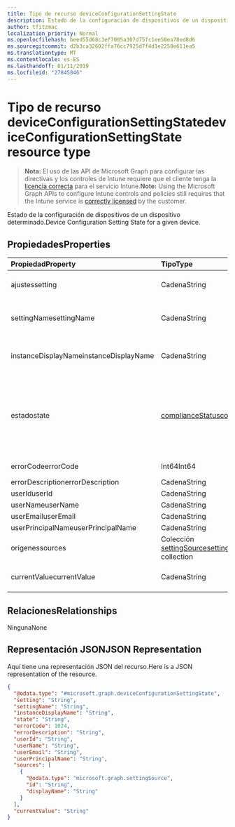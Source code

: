 ```yaml
---
title: Tipo de recurso deviceConfigurationSettingState
description: Estado de la configuración de dispositivos de un dispositivo determinado.
author: tfitzmac
localization_priority: Normal
ms.openlocfilehash: beed55d68c3ef7005a307d75fc1ee58ea78ed8d6
ms.sourcegitcommit: d2b3ca32602ffa76cc7925d7f4d1e2258e611ea5
ms.translationtype: MT
ms.contentlocale: es-ES
ms.lasthandoff: 01/11/2019
ms.locfileid: "27845846"
---
```

# <a name="deviceconfigurationsettingstate-resource-type"></a><span data-ttu-id="7156f-103">Tipo de recurso deviceConfigurationSettingState</span><span class="sxs-lookup"><span data-stu-id="7156f-103">deviceConfigurationSettingState resource type</span></span>

> <span data-ttu-id="7156f-104">**Nota:** El uso de las API de Microsoft Graph para configurar las directivas y los controles de Intune requiere que el cliente tenga la [licencia correcta](https://go.microsoft.com/fwlink/?linkid=839381) para el servicio Intune.</span><span class="sxs-lookup"><span data-stu-id="7156f-104">**Note:** Using the Microsoft Graph APIs to configure Intune controls and policies still requires that the Intune service is [correctly licensed](https://go.microsoft.com/fwlink/?linkid=839381) by the customer.</span></span>

<span data-ttu-id="7156f-105">Estado de la configuración de dispositivos de un dispositivo determinado.</span><span class="sxs-lookup"><span data-stu-id="7156f-105">Device Configuration Setting State for a given device.</span></span>
## <a name="properties"></a><span data-ttu-id="7156f-106">Propiedades</span><span class="sxs-lookup"><span data-stu-id="7156f-106">Properties</span></span>
|<span data-ttu-id="7156f-107">Propiedad</span><span class="sxs-lookup"><span data-stu-id="7156f-107">Property</span></span>|<span data-ttu-id="7156f-108">Tipo</span><span class="sxs-lookup"><span data-stu-id="7156f-108">Type</span></span>|<span data-ttu-id="7156f-109">Descripción</span><span class="sxs-lookup"><span data-stu-id="7156f-109">Description</span></span>|
|:---|:---|:---|
|<span data-ttu-id="7156f-110">ajustes</span><span class="sxs-lookup"><span data-stu-id="7156f-110">setting</span></span>|<span data-ttu-id="7156f-111">Cadena</span><span class="sxs-lookup"><span data-stu-id="7156f-111">String</span></span>|<span data-ttu-id="7156f-112">La configuración que se está notificando</span><span class="sxs-lookup"><span data-stu-id="7156f-112">The setting that is being reported</span></span>|
|<span data-ttu-id="7156f-113">settingName</span><span class="sxs-lookup"><span data-stu-id="7156f-113">settingName</span></span>|<span data-ttu-id="7156f-114">Cadena</span><span class="sxs-lookup"><span data-stu-id="7156f-114">String</span></span>|<span data-ttu-id="7156f-115">Nombre descriptivo de la configuración de usuario o localizada que se está notificando</span><span class="sxs-lookup"><span data-stu-id="7156f-115">Localized/user friendly setting name that is being reported</span></span>|
|<span data-ttu-id="7156f-116">instanceDisplayName</span><span class="sxs-lookup"><span data-stu-id="7156f-116">instanceDisplayName</span></span>|<span data-ttu-id="7156f-117">Cadena</span><span class="sxs-lookup"><span data-stu-id="7156f-117">String</span></span>|<span data-ttu-id="7156f-118">Nombre de la instancia de configuración que se está notificando.</span><span class="sxs-lookup"><span data-stu-id="7156f-118">Name of setting instance that is being reported.</span></span>|
|<span data-ttu-id="7156f-119">estado</span><span class="sxs-lookup"><span data-stu-id="7156f-119">state</span></span>|[<span data-ttu-id="7156f-120">complianceStatus</span><span class="sxs-lookup"><span data-stu-id="7156f-120">complianceStatus</span></span>](../resources/intune-shared-compliancestatus.md)|<span data-ttu-id="7156f-121">El estado de cumplimiento de la configuración.</span><span class="sxs-lookup"><span data-stu-id="7156f-121">The compliance state of the setting.</span></span> <span data-ttu-id="7156f-122">Los valores posibles son: `unknown`, `notApplicable`, `compliant`, `remediated`, `nonCompliant`, `error`, `conflict` y `notAssigned`.</span><span class="sxs-lookup"><span data-stu-id="7156f-122">Possible values are: `unknown`, `notApplicable`, `compliant`, `remediated`, `nonCompliant`, `error`, `conflict`, `notAssigned`.</span></span>|
|<span data-ttu-id="7156f-123">errorCode</span><span class="sxs-lookup"><span data-stu-id="7156f-123">errorCode</span></span>|<span data-ttu-id="7156f-124">Int64</span><span class="sxs-lookup"><span data-stu-id="7156f-124">Int64</span></span>|<span data-ttu-id="7156f-125">Código de error de la configuración</span><span class="sxs-lookup"><span data-stu-id="7156f-125">Error code for the setting</span></span>|
|<span data-ttu-id="7156f-126">errorDescription</span><span class="sxs-lookup"><span data-stu-id="7156f-126">errorDescription</span></span>|<span data-ttu-id="7156f-127">Cadena</span><span class="sxs-lookup"><span data-stu-id="7156f-127">String</span></span>|<span data-ttu-id="7156f-128">Descripción del error</span><span class="sxs-lookup"><span data-stu-id="7156f-128">Error description</span></span>|
|<span data-ttu-id="7156f-129">userId</span><span class="sxs-lookup"><span data-stu-id="7156f-129">userId</span></span>|<span data-ttu-id="7156f-130">Cadena</span><span class="sxs-lookup"><span data-stu-id="7156f-130">String</span></span>|<span data-ttu-id="7156f-131">UserId</span><span class="sxs-lookup"><span data-stu-id="7156f-131">UserId</span></span>|
|<span data-ttu-id="7156f-132">userName</span><span class="sxs-lookup"><span data-stu-id="7156f-132">userName</span></span>|<span data-ttu-id="7156f-133">Cadena</span><span class="sxs-lookup"><span data-stu-id="7156f-133">String</span></span>|<span data-ttu-id="7156f-134">UserName</span><span class="sxs-lookup"><span data-stu-id="7156f-134">UserName</span></span>|
|<span data-ttu-id="7156f-135">userEmail</span><span class="sxs-lookup"><span data-stu-id="7156f-135">userEmail</span></span>|<span data-ttu-id="7156f-136">Cadena</span><span class="sxs-lookup"><span data-stu-id="7156f-136">String</span></span>|<span data-ttu-id="7156f-137">UserEmail</span><span class="sxs-lookup"><span data-stu-id="7156f-137">UserEmail</span></span>|
|<span data-ttu-id="7156f-138">userPrincipalName</span><span class="sxs-lookup"><span data-stu-id="7156f-138">userPrincipalName</span></span>|<span data-ttu-id="7156f-139">Cadena</span><span class="sxs-lookup"><span data-stu-id="7156f-139">String</span></span>|<span data-ttu-id="7156f-140">UserPrincipalName.</span><span class="sxs-lookup"><span data-stu-id="7156f-140">UserPrincipalName.</span></span>|
|<span data-ttu-id="7156f-141">orígenes</span><span class="sxs-lookup"><span data-stu-id="7156f-141">sources</span></span>|<span data-ttu-id="7156f-142">Colección [settingSource](../resources/intune-deviceconfig-settingsource.md)</span><span class="sxs-lookup"><span data-stu-id="7156f-142">[settingSource](../resources/intune-deviceconfig-settingsource.md) collection</span></span>|<span data-ttu-id="7156f-143">Directivas colaboradoras</span><span class="sxs-lookup"><span data-stu-id="7156f-143">Contributing policies</span></span>|
|<span data-ttu-id="7156f-144">currentValue</span><span class="sxs-lookup"><span data-stu-id="7156f-144">currentValue</span></span>|<span data-ttu-id="7156f-145">Cadena</span><span class="sxs-lookup"><span data-stu-id="7156f-145">String</span></span>|<span data-ttu-id="7156f-146">Valor actual de la configuración en el dispositivo</span><span class="sxs-lookup"><span data-stu-id="7156f-146">Current value of setting on device</span></span>|

## <a name="relationships"></a><span data-ttu-id="7156f-147">Relaciones</span><span class="sxs-lookup"><span data-stu-id="7156f-147">Relationships</span></span>
<span data-ttu-id="7156f-148">Ninguna</span><span class="sxs-lookup"><span data-stu-id="7156f-148">None</span></span>
## <a name="json-representation"></a><span data-ttu-id="7156f-149">Representación JSON</span><span class="sxs-lookup"><span data-stu-id="7156f-149">JSON Representation</span></span>
<span data-ttu-id="7156f-150">Aquí tiene una representación JSON del recurso.</span><span class="sxs-lookup"><span data-stu-id="7156f-150">Here is a JSON representation of the resource.</span></span>
<!-- {
  "blockType": "resource",
  "@odata.type": "microsoft.graph.deviceConfigurationSettingState"
}
-->
``` json
{
  "@odata.type": "#microsoft.graph.deviceConfigurationSettingState",
  "setting": "String",
  "settingName": "String",
  "instanceDisplayName": "String",
  "state": "String",
  "errorCode": 1024,
  "errorDescription": "String",
  "userId": "String",
  "userName": "String",
  "userEmail": "String",
  "userPrincipalName": "String",
  "sources": [
    {
      "@odata.type": "microsoft.graph.settingSource",
      "id": "String",
      "displayName": "String"
    }
  ],
  "currentValue": "String"
}
```



